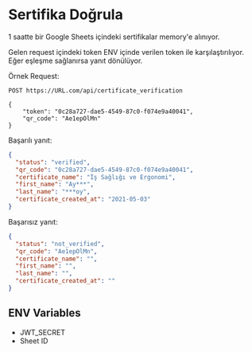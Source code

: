 # Sertifika Doğrula

1 saatte bir Google Sheets içindeki sertifikalar memory'e alınıyor.

Gelen request içindeki token ENV içinde verilen token ile karşılaştırılıyor. Eğer eşleşme sağlanırsa
yanıt dönülüyor.

Örnek Request:

```
POST https://URL.com/api/certificate_verification

{
    "token": "0c28a727-dae5-4549-87c0-f074e9a40041",
    "qr_code": "Ae1epOlMn"
}
```

Başarılı yanıt:
```json
{
  "status": "verified",
  "qr_code": "0c28a727-dae5-4549-87c0-f074e9a40041",
  "certificate_name": "İş Sağlığı ve Ergonomi",
  "first_name": "Ay***",
  "last_name": "***oy",
  "certificate_created_at": "2021-05-03"
}
```

Başarısız yanıt:
```json
{
  "status": "not_verified",
  "qr_code": "Ae1epOlMn",
  "certificate_name": "",
  "first_name": "",
  "last_name": "",
  "certificate_created_at": ""
}
```

## ENV Variables

- JWT_SECRET
- Sheet ID

